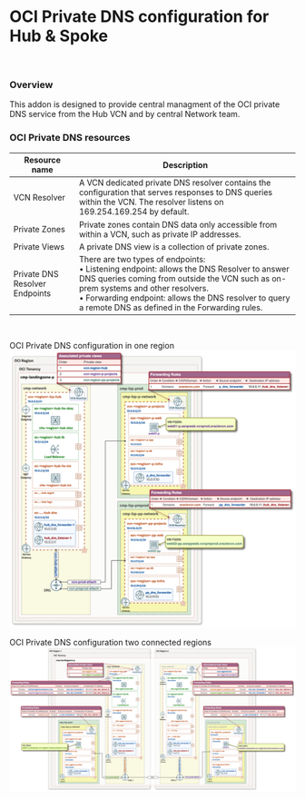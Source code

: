 # OCI Private DNS configuration for Hub & Spoke

&nbsp; 

### Overview
This addon is designed to provide central managment of the OCI private DNS service from the Hub VCN and by central Network team.

### OCI Private DNS resources

| Resource name | Description |
| - | - |
| VCN Resolver | A VCN dedicated private DNS resolver contains the configuration that serves responses to DNS queries within the VCN. The resolver listens on 169.254.169.254 by default. |
| Private Zones | Private zones contain DNS data only accessible from within a VCN, such as private IP addresses. |
| Private Views | A private DNS view is a collection of private zones. |
| Private DNS Resolver Endpoints | There are two types of endpoints:<br>• Listening endpoint: allows the DNS Resolver to answer DNS queries coming from outside the VCN such as on-prem systems and other resolvers.<br>• Forwarding endpoint: allows the DNS resolver to query a remote DNS as defined in the Forwarding rules. |



&nbsp;


OCI Private DNS configuration in one region
<img src="images/one-region.png" width="900" height="value">



OCI Private DNS configuration two connected regions
<img src="images/two-regions.png" width="900" height="value">

